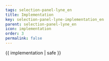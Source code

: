 ```yaml
---
tags: selection-panel-lyne_en
title: Implementation
key: selection-panel-lyne-implementation_en
parent: selection-panel-lyne_en
icon: implementation
order: 3
permalink: false  
---
```

 {{ implementation | safe }}


